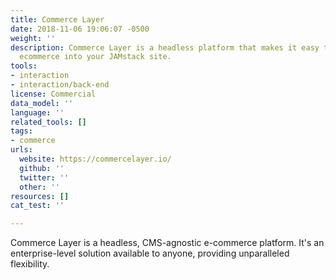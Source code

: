 ```yaml
---
title: Commerce Layer
date: 2018-11-06 19:06:07 -0500
weight: ''
description: Commerce Layer is a headless platform that makes it easy to build enterprise-level
  ecommerce into your JAMstack site.
tools:
- interaction
- interaction/back-end
license: Commercial
data_model: ''
language: ''
related_tools: []
tags:
- commerce
urls:
  website: https://commercelayer.io/
  github: ''
  twitter: ''
  other: ''
resources: []
cat_test: ''

---
```

Commerce Layer is a headless, CMS-agnostic e-commerce platform. It's an enterprise-level solution available to anyone, providing unparalleled flexibility.
